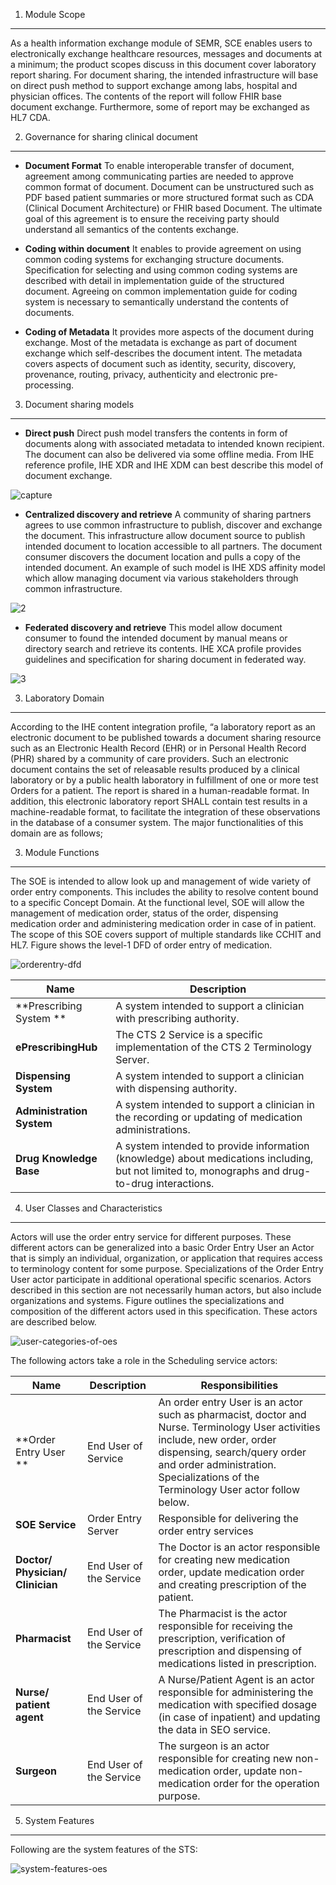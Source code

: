 1. Module Scope
---------------

As a health information exchange module of SEMR, SCE enables users to electronically exchange healthcare resources, messages and documents at a minimum; the product scopes discuss in this document cover laboratory report sharing. For document sharing, the intended infrastructure will base on direct push method to support exchange among labs, hospital and physician offices. The contents of the report will follow FHIR base document exchange. Furthermore, some of report may be exchanged as HL7 CDA.

2. Governance for sharing clinical document
---------------------
* **Document Format**
To enable interoperable transfer of document, agreement among communicating parties are needed to approve common format of document. Document can be unstructured such as PDF based patient summaries or more structured format such as CDA (Clinical Document Architecture) or FHIR based Document. The ultimate goal of this agreement is to ensure the receiving party should understand all semantics of the contents exchange.

* **Coding within document**
It enables to provide agreement on using common coding systems for exchanging structure documents. Specification for selecting and using common coding systems are described with detail in implementation guide of the structured document. Agreeing on common implementation guide for coding system is necessary to semantically understand the contents of documents.

* **Coding of Metadata**
It provides more aspects of the document during exchange. Most of the metadata is exchange as part of document exchange which self-describes the document intent. The metadata covers aspects of document such as identity, security, discovery, provenance, routing, privacy, authenticity and electronic pre-processing. 

3. Document sharing models
---------------------
* **Direct push**
Direct push model transfers the contents in form of documents along with associated metadata to intended known recipient. The document can also be delivered via some offline media. From IHE reference profile, IHE XDR and IHE XDM can best describe this model of document exchange.

![capture](https://f.cloud.github.com/assets/5012182/1417558/730ad614-3f91-11e3-95cf-920bc3631aaf.PNG)

* **Centralized discovery and retrieve**
A community of sharing partners agrees to use common infrastructure to publish, discover and exchange the document. This infrastructure allow document source to publish intended document to location accessible to all partners. The document consumer discovers the document location and pulls a copy of the intended document. 
An example of such model is IHE XDS affinity model which allow managing document via various stakeholders through common infrastructure.

![2](https://f.cloud.github.com/assets/5012182/1417584/e83bb10a-3f92-11e3-81eb-0332b48a8efb.PNG)

* **Federated discovery and retrieve**
This model allow document consumer to found the intended document by manual means or directory search and retrieve its contents. 
IHE XCA profile provides guidelines and specification for sharing document in federated way.

![3](https://f.cloud.github.com/assets/5012182/1417586/2a02a72e-3f93-11e3-8557-e50874ae825f.PNG)

3. Laboratory Domain
-------------------
According to the IHE content integration profile, “a laboratory report as an electronic document to be published towards a document sharing resource such as an Electronic Health Record (EHR) or in Personal Health Record (PHR) shared by a community of care providers. Such an electronic document contains the set of releasable results produced by a clinical laboratory or by a public health laboratory in fulfillment of one or more test Orders for a patient. The report is shared in a human-readable format. In addition, this electronic laboratory report SHALL contain test results in a machine-readable format, to facilitate the integration of these observations in the database of a consumer system. The major functionalities of this domain are as follows;



3. Module Functions 
-------------------
The SOE is intended to allow look up and management of wide variety of order entry components. This includes the ability to resolve content bound to a specific Concept Domain. At the functional level, SOE will allow the management of medication order, status of the order, dispensing medication order and administering medication order in case of in patient. The scope of this SOE covers support of multiple standards like CCHIT and HL7. Figure shows the level-1 DFD of order entry of medication.

![orderentry-dfd](https://f.cloud.github.com/assets/4283040/1224707/3c9a26ee-2753-11e3-9409-baf16f7de7d6.PNG)

| **Name**        | **Description**               |  
|-----------------|-------------------------------|
|**Prescribing System **| A system intended to support a clinician with prescribing authority.|
|**ePrescribingHub** | The CTS 2 Service is a specific implementation of the CTS 2 Terminology Server.|
|**Dispensing System** | A system intended to support a clinician with dispensing authority.|
|**Administration System** | A system intended to support a clinician in the recording or updating of medication administrations.
|**Drug Knowledge Base** | A system intended to provide information (knowledge) about medications including, but not limited to, monographs and drug-to-drug interactions.

4. User Classes and Characteristics 
-----------------------------------
Actors will use the order entry service for different purposes. These different actors can be generalized into a basic Order Entry User an Actor that is simply an individual, organization, or application that requires access to terminology content for some purpose. Specializations of the Order Entry User actor participate in additional operational specific scenarios. Actors described in this section are not necessarily human actors, but also include organizations and systems. Figure outlines the specializations and composition of the different actors used in this specification. These actors are described below.

![user-categories-of-oes](https://f.cloud.github.com/assets/4283040/1224758/b0393cc4-2754-11e3-81a7-e935d6606d36.PNG)

The following actors take a role in the Scheduling service actors:

| **Name**        | **Description**               | **Responsibilities**                                         |      
|-----------------|-------------------------------|--------------------------------------------------------------|
|**Order Entry User **| End User of Service| An order entry User is an actor such as pharmacist, doctor and Nurse. Terminology User activities include, new order, order dispensing, search/query order and order administration. Specializations of the Terminology User actor follow below.
|**SOE Service** | Order Entry Server| Responsible for delivering the order entry services
|**Doctor/ Physician/ Clinician** | End User of the Service| The Doctor is an actor responsible for creating new medication order, update medication order and creating prescription of the patient.
|**Pharmacist** | End User of the Service | The Pharmacist is the actor responsible for receiving the prescription, verification of prescription and dispensing of medications listed in prescription.
|**Nurse/ patient agent** | End User of the Service| A Nurse/Patient Agent is an actor responsible for administering the medication with specified dosage (in case of inpatient) and updating the data in SEO service.
|**Surgeon** | End User of the Service | The surgeon is an actor responsible for creating new non-medication order, update non-medication order for the operation purpose.

5. System Features
------------------
Following are the system features of the STS:

![system-features-oes](https://f.cloud.github.com/assets/4283040/1224826/66d2b1f8-2756-11e3-9cbc-fc70611697d3.png)

